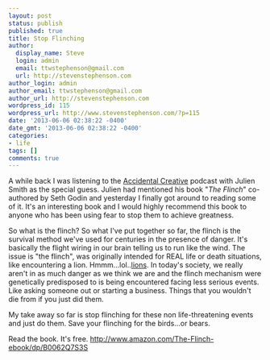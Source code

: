 ```yaml
---
layout: post
status: publish
published: true
title: Stop Flinching
author:
  display_name: Steve
  login: admin
  email: ttwstephenson@gmail.com
  url: http://stevenstephenson.com
author_login: admin
author_email: ttwstephenson@gmail.com
author_url: http://stevenstephenson.com
wordpress_id: 115
wordpress_url: http://www.stevenstephenson.com/?p=115
date: '2013-06-06 02:38:22 -0400'
date_gmt: '2013-06-06 02:38:22 -0400'
categories:
- life
tags: []
comments: true
---
```

<p>A while back I was listening to the <a href="http://www.accidentalcreative.com/podcasts/ac/ac-podcast-julien-smith-on-the-flinch/">Accidental Creative</a> podcast with Julien Smith as the special guess. Julien had mentioned his book "<em>The Flinch</em>" co-authored by Seth Godin and yesterday I finally got around to reading some of it. It's an interesting book and I would highly recommend this book to anyone who has been using fear to stop them to achieve greatness.</p>
<p>So what is the flinch? So what I've put together so far, the flinch is the survival method we've used for centuries in the presence of danger. It's basically the flight wiring in our brain telling us to run like the wind. The issue is "the flinch", was originally intended for REAL life or death situations, like encountering a lion. Hmmm...lol..<a href="http://pixelbark.com/5303/louis-ck-on-human-evolution-and-lions">lions</a>. In today's society, we really aren't in as much danger as we think we are and the flinch mechanism were genetically predisposed to is being encountered facing less serious events. Like asking someone out or starting a business. Things that you wouldn't die from if you just did them.</p>
<p>My take away so far is stop flinching for these non life-threatening events and just do them. Save your flinching for the birds...or bears.</p>
<p>Read the book. It's free. <a href="http://www.amazon.com/The-Flinch-ebook/dp/B0062Q7S3S">http://www.amazon.com/The-Flinch-ebook/dp/B0062Q7S3S</a></p>
